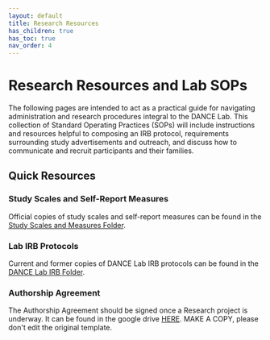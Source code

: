 ```yaml
---
layout: default
title: Research Resources
has_children: true
has_toc: true
nav_order: 4
---
```


# Research Resources and Lab SOPs

The following pages are intended to act as a practical guide for navigating administration and research procedures integral to the DANCE Lab. This collection of Standard Operating Practices (SOPs) will include instructions and resources helpful to composing an IRB protocol, requirements surrounding study advertisements and outreach, and discuss how to communicate and recruit participants and their families.

## Quick Resources 

### Study Scales and Self-Report Measures

Official copies of study scales and self-report measures can be found in the [Study Scales and Measures Folder](https://drive.google.com/drive/folders/1sqQoPDFvRkm-jNTPlZFn1UcznMH_iDRx). 

### Lab IRB Protocols

Current and former copies of DANCE Lab IRB protocols can be found in the [DANCE Lab IRB Folder](https://drive.google.com/drive/folders/19pH3p4Us1Sa6EdYonSyicn8ZgV9vc-6R). 

### Authorship Agreement

The Authorship Agreement should be signed once a Research project is underway. It can be found in the google drive [HERE](https://docs.google.com/document/d/13UUkZ3sqeAPTfr29sRzsguT0frkOtgkc/edit?usp=sharing&ouid=100972382504273700573&rtpof=true&sd=true). MAKE A COPY, please don't edit the original template.
